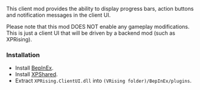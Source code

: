 This client mod provides the ability to display progress bars, action buttons and notification messages in the client UI.

Please note that this mod DOES NOT enable any gameplay modifications. This is just a client UI that will be driven by a backend mod (such as XPRising).

### Installation

- Install [BepInEx](https://thunderstore.io/c/v-rising/p/BepInEx/BepInExPack_V_Rising/).
- Install [XPShared](https://thunderstore.io/c/v-rising/p/XPRising/XPShared/).
- Extract `XPRising.ClientUI.dll` into `(VRising folder)/BepInEx/plugins`.
